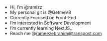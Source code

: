- Hi, I’m @ramizz
- My personal git is @GetmeV8
- Currently Focused on Front-End
- I’m interested in Software Development
- I’m currently learning NextJS..
- Reach me @rameezebrahim@transpost.com

<!---
raamizz/raamizz is a ✨ special ✨ repository because its `README.md` (this file) appears on your GitHub profile.
You can click the Preview link to take a look at your changes.
--->
